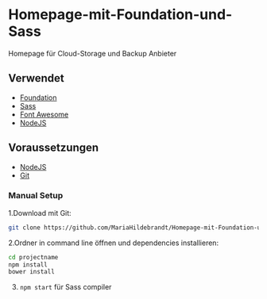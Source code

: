 # Homepage-mit-Foundation-und-Sass
Homepage für Cloud-Storage und Backup Anbieter 

## Verwendet
- [Foundation](http://foundation.zurb.com/)
- [Sass](http://foundation.zurb.com/sites/docs/v/5.5.3/sass.html)
- [Font Awesome](http://fontawesome.io/)
- [NodeJS](https://nodejs.org/en/) 

## Voraussetzungen

- [NodeJS](https://nodejs.org/en/) 
- [Git](https://git-scm.com/)


### Manual Setup

1.Download mit Git:

```bash
git clone https://github.com/MariaHildebrandt/Homepage-mit-Foundation-und-Sass projectname
```
2.Ordner in command line öffnen und dependencies installieren:

```bash
cd projectname
npm install
bower install
```

3. `npm start` für Sass compiler
